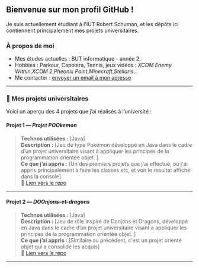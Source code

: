## Bienvenue sur mon profil GitHub !  
Je suis actuellement étudiant à l'IUT Robert Schuman, et les dépôts ici contiennent principalement mes projets universitaires.  


### À propos de moi
- Mes études actuelles : BUT informatique - année 2.
- Hobbies :
         Parkour, Capoiera, Tennis,
    jeux vidéos :
          *XCOM Enemy Within*,*XCOM 2*,*Pheonix Point*,*Minecraft*,*Stellaris*...
- Me contacter : [envoyer un email à mon adresse](mailto:alexandrugabrielvlaicu@gmail.com)

---

### 📁 Mes projets universitaires

Voici un aperçu des 4 projets que j’ai réalisés à l’université :  


#### Projet 1 — *Projet POOkemon*
> **Technos utilisées :** [Java]  
> **Description :** [Jeu de type Pokémon développé en Java dans le cadre d’un projet universitaire visant à appliquer les principes de la programmation orientée objet. ]  
> **Ce que j’ai appris :** [Un des premiers projets que j'ai effectué, où j'ai appris principalement à faire les classes etc, et voir le resultat affiché dans la console]  
> 🔗 [Lien vers le repo](Just-Alex67/projet_POOkemon/README.md)

---

#### Projet 2 — *DOOnjons-et-dragons*
> **Technos utilisées :** [Java]  
> **Description :** [Jeu de rôle inspiré de Donjons et Dragons, développé en Java dans le cadre d’un projet universitaire visant à appliquer les principes de la programmation orientée objet. ]  
> **Ce que j’ai appris :** [Similaire au précédent, c'est un projet orienté objet qui a consolidé les acquis]  
> 🔗 [Lien vers le repo](Just-Alex67/DOOnjons-et-dragons/README.md)

---
